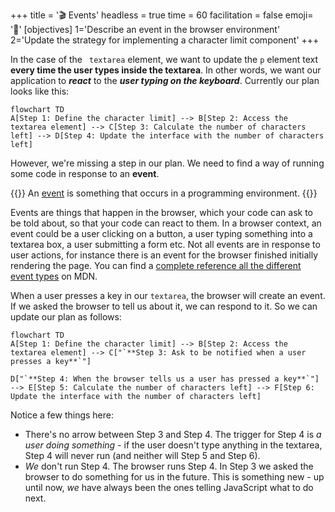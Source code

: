 +++
title = '🎬 Events'
headless = true
time = 60
facilitation = false
emoji= '🧩'
[objectives]
    1='Describe an event in the browser environment'
    2='Update the strategy for implementing a character limit component'
+++

In the case of the ` textarea` element, we want to update the `p` element text **every time the user types inside the textarea**. In other words, we want our application to **_react_** to the **_user typing on the keyboard_**. Currently our plan looks like this:

```mermaid
flowchart TD
A[Step 1: Define the character limit] --> B[Step 2: Access the textarea element] --> C[Step 3: Calculate the number of characters left] --> D[Step 4: Update the interface with the number of characters left]
```

However, we're missing a step in our plan. We need to find a way of running some code in response to an **event**.

{{<note type="definition" title="Definition: events">}}
An [event](https://developer.mozilla.org/en-US/docs/Learn/JavaScript/Building_blocks/Events) is something that occurs in a programming environment.
{{</note>}}

Events are things that happen in the browser, which your code can ask to be told about, so that your code can react to them. In a browser context, an event could be a user clicking on a button, a user typing something into a textarea box, a user submitting a form etc. Not all events are in response to user actions, for instance there is an event for the browser finished initially rendering the page. You can find a [complete reference all the different event types](https://developer.mozilla.org/en-US/docs/Web/Events) on MDN.

When a user presses a key in our `textarea`, the browser will create an event. If we asked the browser to tell us about it, we can respond to it. So we can update our plan as follows:

```mermaid
flowchart TD
A[Step 1: Define the character limit] --> B[Step 2: Access the textarea element] --> C["`**Step 3: Ask to be notified when a user presses a key**`"]

D["`**Step 4: When the browser tells us a user has pressed a key**`"] --> E[Step 5: Calculate the number of characters left] --> F[Step 6: Update the interface with the number of characters left]
```

Notice a few things here:
* There's no arrow between Step 3 and Step 4. The trigger for Step 4 is _a user doing something_ - if the user doesn't type anything in the textarea, Step 4 will never run (and neither will Step 5 and Step 6).
* _We_ don't run Step 4. The browser runs Step 4. In Step 3 we asked the browser to do something for us in the future. This is something new - up until now, _we_ have always been the ones telling JavaScript what to do next.

